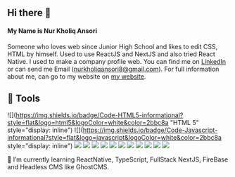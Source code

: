 ## Hi there 👋

#### My Name is Nur Kholiq Ansori

Someone who loves web since Junior High School and likes to edit CSS, HTML by himself. Used to use ReactJS and NextJS and also tried React Native. I used to make a company profile web. You can find me on [LinkedIn](http://www.linkedin.com/in/nurkholiqansori "My Linkedin") or can send me Email (nurkholiqansori8@gmail.com). For full information about me, can go to my website on [my website](https://www.nurkholiqansori.me "My Website").

## 🔧 Tools
![](https://img.shields.io/badge/Code-HTML5-informational?style=flat&logo=html5&logoColor=white&color=2bbc8a "HTML 5" style="display: inline")
![](https://img.shields.io/badge/Code-Javascript-informational?style=flat&logo=javascript&logoColor=white&color=2bbc8a style="display: inline")
![](https://img.shields.io/badge/Code-ReactJS-informational?style=flat&logo=react&logoColor=white&color=61DAFB)
![](https://img.shields.io/badge/Code-NextJS-informational?style=flat&logo=next.js&logoColor=white&color=000000)
![](https://img.shields.io/badge/Styling-CSS3-informational?style=flat&logo=css3&logoColor=white&color=2bbc8a)
![](https://img.shields.io/badge/Styling-Tailwind&nbsp;CSS-informational?style=flat&logo=tailwindcss&logoColor=white&color=06B6D4)
![](https://img.shields.io/badge/Styling-Styled&nbsp;Components-informational?style=flat&logo=styled-components&logoColor=white&color=DB7093)
![](https://img.shields.io/badge/Styling-Material&nbsp;UI-informational?style=flat&logo=mui&logoColor=white&color=007FFF)
![](https://img.shields.io/badge/Styling-Bulma-informational?style=flat&logo=bulma&logoColor=white&color=00D1B2)
![](https://img.shields.io/badge/DataBase-MySQL-informational?style=flat&logo=mysql&logoColor=white&color=4479A1)
![](https://img.shields.io/badge/DataBase-MongoDB-informational?style=flat&logo=mongodb&logoColor=white&color=47A248)
![](https://img.shields.io/badge/Cloud-Vercel-informational?style=flat&logo=vercel&logoColor=white&color=000000)
![](https://img.shields.io/badge/CMS-Wordpress-informational?style=flat&logo=wordpress&logoColor=white&color=21759B)


🌱 I’m currently learning ReactNative, TypeScript, FullStack NextJS, FireBase and Headless CMS like GhostCMS.
